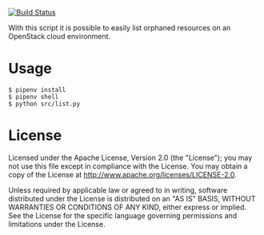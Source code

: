 [![Build Status](https://travis-ci.org/betacloud/openstack-orphaned-resources.svg?branch=master)](https://travis-ci.org/betacloud/openstack-orphaned-resources)

With this script it is possible to easily list orphaned resources
on an OpenStack cloud environment.

# Usage 

```
$ pipenv install
$ pipenv shell
$ python src/list.py
```

# License

Licensed under the Apache License, Version 2.0 (the "License");
you may not use this file except in compliance with the License.
You may obtain a copy of the License at http://www.apache.org/licenses/LICENSE-2.0.

Unless required by applicable law or agreed to in writing, software
distributed under the License is distributed on an "AS IS" BASIS,
WITHOUT WARRANTIES OR CONDITIONS OF ANY KIND, either express or implied.
See the License for the specific language governing permissions and
limitations under the License.
